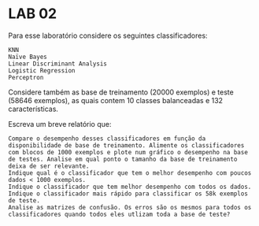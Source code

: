 
# LAB 02

Para esse laboratório considere os seguintes classificadores:

    KNN
    Naïve Bayes
    Linear Discriminant Analysis
    Logistic Regression
    Perceptron

Considere também as base de treinamento (20000 exemplos) e teste (58646 exemplos), as quais contem 10 classes balanceadas e 132 características.

Escreva um breve relatório que:

    Compare o desempenho desses classificadores em função da disponibilidade de base de treinamento. Alimente os classificadores com blocos de 1000 exemplos e plote num gráfico o desempenho na base de testes. Analise em qual ponto o tamanho da base de treinamento deixa de ser relevante.
    Indique qual é o classificador que tem o melhor desempenho com poucos dados < 1000 exemplos.
    Indique o classificador que tem melhor desempenho com todos os dados.
    Indique o classificador mais rápido para classificar os 58k exemplos de teste.
    Analise as matrizes de confusão. Os erros são os mesmos para todos os classificadores quando todos eles utlizam toda a base de teste?

